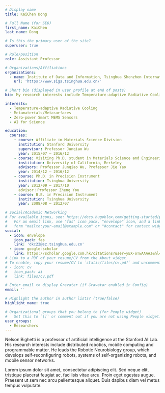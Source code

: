 ```yaml
---
# Display name
title: KaiChen Dong

# Full Name (for SEO)
first_name: KaiChen
last_name: Dong

# Is this the primary user of the site?
superuser: true

# Role/position
role: Assistant Professor 

# Organizations/Affiliations
organizations:
  - name: Institute of Data and Information, Tsinghua Shenzhen International Graduate School
    url: 'https://www.sigs.tsinghua.edu.cn/'

# Short bio (displayed in user profile at end of posts)
bio: My research interests include Temperature-adaptive Radiative Cooling, Moiré Photonics, Metamaterials/Metasurfaces, Zero-power Smart MEMS Sensors, and AI for Science.

interests:
  - Temperature-adaptive Radiative Cooling
  - Metamaterials/Metasurfaces
  - Zero-power Smart MEMS Sensors
  - AI for Science

education:
  courses:
    - course: Affiliate in Materials Science Division
      institution: Stanford University
      supervisor: Professor Junqiao Wu
      year: 2015/07 – 2016/12
    - course: Visiting Ph.D. student in Materials Science and Engineering
      institution: University of California, Berkeley
      advisors: Professor Junqiao Wu, Professor Jie Yao
      year: 2014/12 – 2016/12
    - course: Ph.D. in Precision Instrument
      institution: Tsinghua University
      year: 2012/09 – 2017/10
      advisor：Professor Zheng You
    - course: B.E. in Precision Instrument
      institution: Tsinghua University
      year: 2008/08 – 2012/07

# Social/Academic Networking
# For available icons, see: https://docs.hugoblox.com/getting-started/page-builder/#icons
#   For an email link, use "fas" icon pack, "envelope" icon, and a link in the
#   form "mailto:your-email@example.com" or "#contact" for contact widget.
social:
  - icon: envelope
    icon_pack: fas
    link: 'dkc22@sz.tsinghua.edu.cn'
  - icon: google-scholar
    link: https://scholar.google.com.hk/citations?user=yBX-oTwAAAAJ&hl=zh-CN&oi=ao
# Link to a PDF of your resume/CV from the About widget.
# To enable, copy your resume/CV to `static/files/cv.pdf` and uncomment the lines below.
# - icon: cv
#   icon_pack: ai
#   link: files/cv.pdf

# Enter email to display Gravatar (if Gravatar enabled in Config)
email: ''

# Highlight the author in author lists? (true/false)
highlight_name: true

# Organizational groups that you belong to (for People widget)
#   Set this to `[]` or comment out if you are not using People widget.
user_groups:
  - Researchers
---
```


Nelson Bighetti is a professor of artificial intelligence at the Stanford AI Lab. His research interests include distributed robotics, mobile computing and programmable matter. He leads the Robotic Neurobiology group, which develops self-reconfiguring robots, systems of self-organizing robots, and mobile sensor networks.

Lorem ipsum dolor sit amet, consectetur adipiscing elit. Sed neque elit, tristique placerat feugiat ac, facilisis vitae arcu. Proin eget egestas augue. Praesent ut sem nec arcu pellentesque aliquet. Duis dapibus diam vel metus tempus vulputate.
